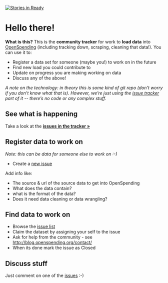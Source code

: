 [![Stories in Ready](https://badge.waffle.io/openspending/datatoload.png?label=ready&title=Ready)](https://waffle.io/openspending/datatoload)
# Hello there!

**What is this?** This is the **community tracker** for work to **load data** into [OpenSpending][]
(including tracking down, scraping, cleaning that data!). You can use it to:

- Register a data set for someone (maybe you!) to work on in the future
- Find new load you could contribute to
- Update on progress you are making working on data
- Discuss any of the above!

*A note on the technology: in theory this is some kind of git repo (don’t worry if you don’t know what that is). However, we’re just using the [issue tracker][issues] part of it -- there’s no code or any complex stuff.*

[OpenSpending]: http://openspending.org/
[issues]: https://github.com/openspending/datatoload/issues
[new]: https://github.com/openspending/datatoload/issues/new

## See what is happening

Take a look at the **[issues in the tracker &raquo;][issues]**

## Register data to work on

*Note: this can be data for someone else to work on :-)*

- Create a [new issue][new]

Add info like:

- The source & url of the source data to get into OpenSpending
- What does the data contain?
- what is the format of the data?
- Does it need data cleaning or data wrangling?

## Find data to work on

- Browse the [issue list][issues]
- Claim the dataset by assigning your self to the issue
- Ask for help from the community - see http://blog.openspending.org/contact/
- When its done mark the issue as Closed

## Discuss stuff

Just comment on one of the [issues][] :-)
